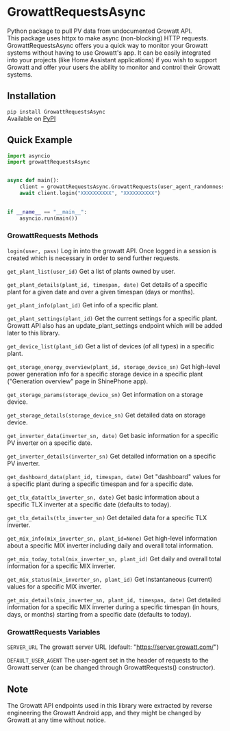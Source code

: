 # GrowattRequestsAsync

Python package to pull PV data from undocumented Growatt API.  
This package uses httpx to make async (non-blocking) HTTP requests.  
GrowattRequestsAsync offers you a quick way to monitor your Growatt systems without having to use Growatt's app. 
It can be easily integrated into your projects (like Home Assistant applications) if you wish to support Growatt and offer your users the ability to monitor and control their Growatt systems.

## Installation

`pip install GrowattRequestsAsync`  
Available on [PyPI](https://pypi.org/project/GrowattRequestsAsync/)

## Quick Example

```python
import asyncio
import growattRequestsAsync


async def main():
    client = growattRequestsAsync.GrowattRequests(user_agent_randomness=True)
    await client.login("XXXXXXXXXX", "XXXXXXXXXX")
    

if __name__ == "__main__":
    asyncio.run(main())
```

### GrowattRequests Methods

`login(user, pass)` Log in into the growatt API. Once logged in a session is created which is necessary in order to send further requests.

`get_plant_list(user_id)` Get a list of plants owned by user.

`get_plant_details(plant_id, timespan, date)` Get details of a specific plant for a given date and over a given timespan (days or months).

`get_plant_info(plant_id)` Get info of a specific plant.

`get_plant_settings(plant_id)` Get the current settings for a specific plant. Growatt API also has an update_plant_settings endpoint which will be added later to this library.

`get_device_list(plant_id)` Get a list of devices (of all types) in a specific plant.

`get_storage_energy_overview(plant_id, storage_device_sn)` Get high-level power generation info for a specific storage device in a specific plant ("Generation overview" page in ShinePhone app).

`get_storage_params(storage_device_sn)` Get information on a storage device.

`get_storage_details(storage_device_sn)` Get detailed data on storage device.

`get_inverter_data(inverter_sn, date)` Get basic information for a specific PV inverter on a specific date.

`get_inverter_details(inverter_sn)` Get detailed information on a specific PV inverter.

`get_dashboard_data(plant_id, timespan, date)` Get "dashboard" values for a specific plant during a specific timespan and for a specific date. 

`get_tlx_data(tlx_inverter_sn, date)` Get basic information about a specific TLX inverter at a specific date (defaults to today).

`get_tlx_details(tlx_inverter_sn)` Get detailed data for a specific TLX inverter.

`get_mix_info(mix_inverter_sn, plant_id=None)` Get high-level information about a specific MIX inverter including daily and overall total information.

`get_mix_today_total(mix_inverter_sn, plant_id)` Get daily and overall total information for a specific MIX inverter.

`get_mix_status(mix_inverter_sn, plant_id)` Get instantaneous (current) values for a specific MIX inverter.

`get_mix_details(mix_inverter_sn, plant_id, timespan, date)` Get detailed information for a specific MIX inverter during a specific timespan (in hours, days, or months) starting from a specific date (defaults to today).


### GrowattRequests Variables

`SERVER_URL` The growatt server URL (default: "https://server.growatt.com/")

`DEFAULT_USER_AGENT` The user-agent set in the header of requests to the Growatt server (can be changed through GrowattRequests() constructor).

## Note

The Growatt API endpoints used in this library were extracted by reverse engineering the Growatt Android app, and they might be changed by Growatt at any time without notice.
